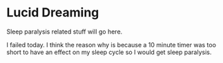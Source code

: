 # Lucid Dreaming
Sleep paralysis related stuff will go here.

I failed today. I think the reason why is because a 10 minute timer was too short to have an effect on my sleep cycle so I would get sleep paralysis.
